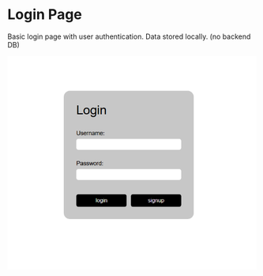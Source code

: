 # Login Page

Basic login page with user authentication. Data stored locally. (no backend DB)

![](data/login-page.png)
